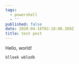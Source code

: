 ```yaml
---
tags:
  - powershell
  - ''
published: false
date: 2020-04-16T02:18:00.269Z
title: test post
---
```

Hello, world!

```
blleek wblodk
```
